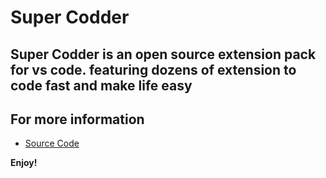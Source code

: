 # Super Codder

## Super Codder is an open source extension pack for vs code. featuring dozens of extension to code fast and make life easy
## For more information

* [Source Code](https://github.com/Sadman-Sakib2234/super-codder-extension-pack)
 
**Enjoy!**
